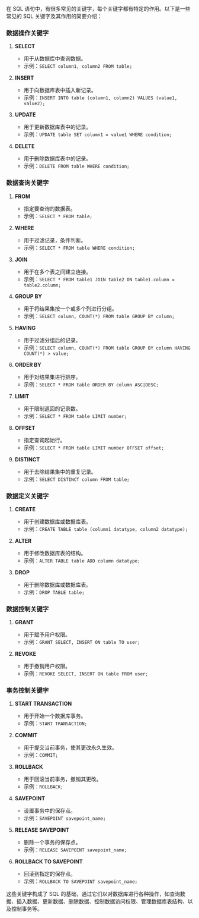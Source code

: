 在 SQL 语句中，有很多常见的关键字，每个关键字都有特定的作用。以下是一些常见的 SQL 关键字及其作用的简要介绍：

### 数据操作关键字
1. **SELECT**
   - 用于从数据库中查询数据。
   - 示例：`SELECT column1, column2 FROM table;`

2. **INSERT**
   - 用于向数据库表中插入新记录。
   - 示例：`INSERT INTO table (column1, column2) VALUES (value1, value2);`

3. **UPDATE**
   - 用于更新数据库表中的记录。
   - 示例：`UPDATE table SET column1 = value1 WHERE condition;`

4. **DELETE**
   - 用于删除数据库表中的记录。
   - 示例：`DELETE FROM table WHERE condition;`

### 数据查询关键字
1. **FROM**
   - 指定要查询的数据表。
   - 示例：`SELECT * FROM table;`

2. **WHERE**
   - 用于过滤记录，条件判断。
   - 示例：`SELECT * FROM table WHERE condition;`

3. **JOIN**
   - 用于在多个表之间建立连接。
   - 示例：`SELECT * FROM table1 JOIN table2 ON table1.column = table2.column;`

4. **GROUP BY**
   - 用于将结果集按一个或多个列进行分组。
   - 示例：`SELECT column, COUNT(*) FROM table GROUP BY column;`

5. **HAVING**
   - 用于过滤分组后的记录。
   - 示例：`SELECT column, COUNT(*) FROM table GROUP BY column HAVING COUNT(*) > value;`

6. **ORDER BY**
   - 用于对结果集进行排序。
   - 示例：`SELECT * FROM table ORDER BY column ASC|DESC;`

7. **LIMIT**
   - 用于限制返回的记录数。
   - 示例：`SELECT * FROM table LIMIT number;`

8. **OFFSET**
   - 指定查询起始行。
   - 示例：`SELECT * FROM table LIMIT number OFFSET offset;`

9. **DISTINCT**
   - 用于去除结果集中的重复记录。
   - 示例：`SELECT DISTINCT column FROM table;`

### 数据定义关键字
1. **CREATE**
   - 用于创建数据库或数据库表。
   - 示例：`CREATE TABLE table (column1 datatype, column2 datatype);`

2. **ALTER**
   - 用于修改数据库表的结构。
   - 示例：`ALTER TABLE table ADD column datatype;`

3. **DROP**
   - 用于删除数据库或数据库表。
   - 示例：`DROP TABLE table;`

### 数据控制关键字
1. **GRANT**
   - 用于赋予用户权限。
   - 示例：`GRANT SELECT, INSERT ON table TO user;`

2. **REVOKE**
   - 用于撤销用户权限。
   - 示例：`REVOKE SELECT, INSERT ON table FROM user;`

### 事务控制关键字
1. **START TRANSACTION**
   - 用于开始一个数据库事务。
   - 示例：`START TRANSACTION;`

2. **COMMIT**
   - 用于提交当前事务，使其更改永久生效。
   - 示例：`COMMIT;`

3. **ROLLBACK**
   - 用于回滚当前事务，撤销其更改。
   - 示例：`ROLLBACK;`

4. **SAVEPOINT**
   - 设置事务中的保存点。
   - 示例：`SAVEPOINT savepoint_name;`

5. **RELEASE SAVEPOINT**
   - 删除一个事务的保存点。
   - 示例：`RELEASE SAVEPOINT savepoint_name;`

6. **ROLLBACK TO SAVEPOINT**
   - 回滚到指定的保存点。
   - 示例：`ROLLBACK TO SAVEPOINT savepoint_name;`

这些关键字构成了 SQL 的基础，通过它们以对数据库进行各种操作，如查询数据、插入数据、更新数据、删除数据、控制数据访问权限、管理数据库表结构、以及控制事务等。